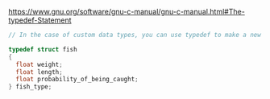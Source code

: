 https://www.gnu.org/software/gnu-c-manual/gnu-c-manual.html#The-typedef-Statement
```c
// In the case of custom data types, you can use typedef to make a new name for the type while defining the type:

typedef struct fish
{
  float weight;
  float length;
  float probability_of_being_caught;
} fish_type;
```
